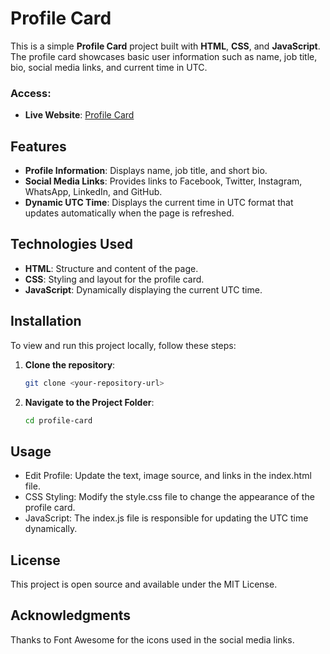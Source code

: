 # Profile Card

This is a simple **Profile Card** project built with **HTML**, **CSS**, and **JavaScript**. The profile card showcases basic user information such as name, job title, bio, social media links, and current time in UTC.

### Access:
- **Live Website**: [Profile Card](fopefoluwaikufisile.github.io/HNG-profile-card-Project/)

## Features
- **Profile Information**: Displays name, job title, and short bio.
- **Social Media Links**: Provides links to Facebook, Twitter, Instagram, WhatsApp, LinkedIn, and GitHub.
- **Dynamic UTC Time**: Displays the current time in UTC format that updates automatically when the page is refreshed.

## Technologies Used
- **HTML**: Structure and content of the page.
- **CSS**: Styling and layout for the profile card.
- **JavaScript**: Dynamically displaying the current UTC time.

## Installation

To view and run this project locally, follow these steps:

1. **Clone the repository**:
   ```bash
   git clone <your-repository-url>
2. **Navigate to the Project Folder**:
   ```bash
   cd profile-card

## Usage
- Edit Profile: Update the text, image source, and links in the index.html file.
- CSS Styling: Modify the style.css file to change the appearance of the profile card.
- JavaScript: The index.js file is responsible for updating the UTC time dynamically.

## License
This project is open source and available under the MIT License.

## Acknowledgments
Thanks to Font Awesome for the icons used in the social media links.


